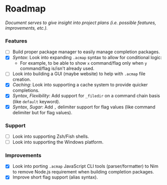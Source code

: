 # Roadmap

_Document serves to give insight into project plans (i.e. possible features, improvements, etc.)._

### Features

- [ ] Build proper package manager to easily manage completion packages.
- [x] _Syntax_: Look into expanding `.acmap` syntax to allow for conditional logic:
  - For example, to be able to show `x` command/flag only when `y` command/flag is/isn't already used.
- [ ] Look into building a GUI (maybe website) to help with `.acmap` file creation.
- [x] _Caching_: Look into supporting a cache system to provide quicker completions.
- [x] _Syntax_, _Flexibility_: Add support for `_filedir` on a command chain basis (like `default` keyword).
- [x] _Syntax_, _Sugar_: Add `,` delimiter support for flag values (like command delimiter but for flag values).

### Support

- [ ] Look into supporting Zsh/Fish shells.
- [ ] Look into supporting the Windows platform.

### Improvements

- [x] Look into porting `.acmap` JavaScript CLI tools (parser/formatter) to Nim to remove Node.js requirement when building completion packages.
- [x] Improve short flag support (alias syntax).
